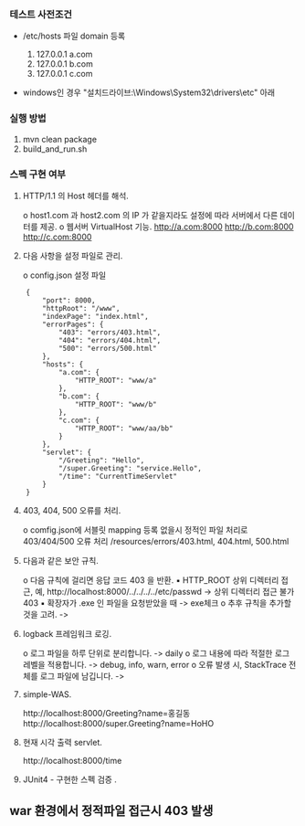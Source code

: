 ### 테스트 사전조건
- /etc/hosts 파일 domain 등록
  1. 127.0.0.1 a.com
  2. 127.0.0.1 b.com
  3. 127.0.0.1 c.com
  

- windows인 경우 "설치드라이브:\Windows\System32\drivers\etc" 아래

### 실행 방법
1) mvn clean package
2) build_and_run.sh 

### 스펙 구현 여부
1) HTTP/1.1 의 Host 헤더를 해석.


    o host1.com 과 host2.com 의 IP 가 같을지라도 설정에 따라 
      서버에서 다른 데이터를 제공.
    o 웹서버 VirtualHost 기능.
        http://a.com:8000
        http://b.com:8000
        http://c.com:8000
    

3) 다음 사항을 설정 파일로 관리.


    o config.json 설정 파일
```
    {
        "port": 8000,
        "httpRoot": "/www",
        "indexPage": "index.html",
        "errorPages": {
            "403": "errors/403.html",
            "404": "errors/404.html",
            "500": "errors/500.html"
        },
        "hosts": {
            "a.com": {
                "HTTP_ROOT": "www/a"
            },
            "b.com": {
                "HTTP_ROOT": "www/b"
            },
            "c.com": {
                "HTTP_ROOT": "www/aa/bb"
            }
        },
        "servlet": {
            "/Greeting": "Hello",
            "/super.Greeting": "service.Hello",
            "/time": "CurrentTimeServlet"
        }
    }
```


4) 403, 404, 500 오류를 처리.


    o comfig.json에 서블릿 mapping 등록 없을시
      정적인 파일 처리로 403/404/500 오류 처리
      /resources/errors/403.html, 404.html, 500.html

5) 다음과 같은 보안 규칙.


    o 다음 규칙에 걸리면 응답 코드 403 을 반환.
      ▪ HTTP_ROOT 상위 디렉터리 접근,
        예, http://localhost:8000/../../../../etc/passwd
      -> 상위 디렉터리 접근 불가 403
      ▪ 확장자가 .exe 인 파일을 요청받았을 때
      -> exe체크
    o 추후 규칙을 추가할 것을 고려.
      ->


6) logback 프레임워크 로깅.


    o 로그 파일을 하루 단위로 분리합니다. 
      -> daily
    o 로그 내용에 따라 적절한 로그 레벨을 적용합니다.
      -> debug, info, warn, error
    o 오류 발생 시, StackTrace 전체를 로그 파일에 남깁니다.
      -> 

7) simple-WAS.

   http://localhost:8000/Greeting?name=홍길동
   http://localhost:8000/super.Greeting?name=HoHO


7) 현재 시각 출력 servlet.

   http://localhost:8000/time


8) JUnit4 - 구현한 스펙 검증 .



## war 환경에서 정적파일 접근시 403 발생

